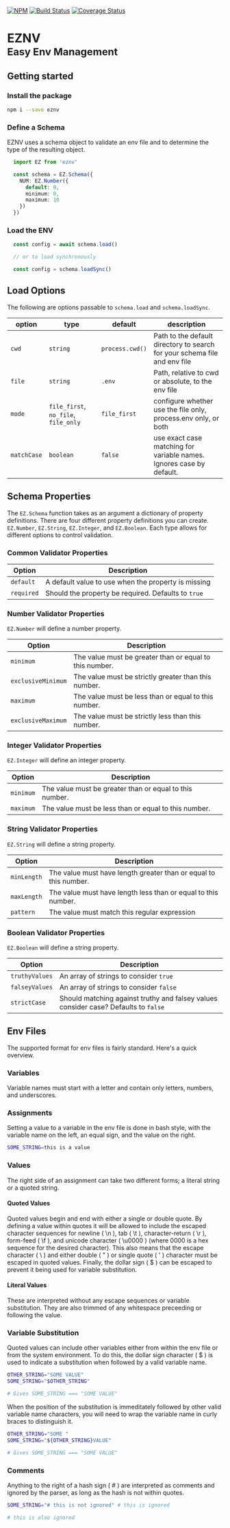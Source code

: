 [![NPM](https://img.shields.io/npm/v/eznv.svg)](https://www.npmjs.com/package/eznv)
[![Build Status](https://app.wercker.com/status/ec3f4b5f01f28116af446e14554db2e1/s/master)](https://app.wercker.com/project/byKey/ec3f4b5f01f28116af446e14554db2e1)
[![Coverage Status](https://coveralls.io/repos/github/codechaotic/eznv/badge.svg?branch=master)](https://coveralls.io/github/codechaotic/eznv?branch=master)

# **EZNV**<br /><small>Easy Env Management</small>

## Getting started

### Install the package

```sh
npm i --save eznv
```

### Define a Schema

EZNV uses a schema object to validate an env file and to determine the type of the resulting object.

```ts
  import EZ from 'eznv'

  const schema = EZ.Schema({
    NUM: EZ.Number({
      default: 0,
      minimum: 0,
      maximum: 10
    })
  })
```

### Load the ENV

```ts
  const config = await schema.load()

  // or to load synchronously

  const config = schema.loadSync()
```

## Load Options

The following are options passable to `schema.load` and `schema.loadSync`.

|option|type|default|description|
|------|----|-------|-----------|
|`cwd`|`string`|`process.cwd()`|Path to the default directory to search for your schema file and env file|
|`file`|`string`|`.env`|Path, relative to cwd or absolute, to the env file|
|`mode`|`file_first`, `no_file`, `file_only`|`file_first`|configure whether use the file only, process.env only, or both
|`matchCase`|`boolean`|`false`|use exact case matching for variable names. Ignores case by default. |


## Schema Properties

The `EZ.Schema` function takes as an argument a dictionary of property definitions. There are four different property definitions you can create. `EZ.Number`, `EZ.String`, `EZ.Integer`, and `EZ.Boolean`. Each type allows for different options to control validation.

### Common Validator Properties

|Option|Description|
|---|---|
|`default`|A default value to use when the property is missing|
|`required`|Should the property be required. Defaults to `true`|

### Number Validator Properties

`EZ.Number` will define a number property.

|Option|Description|
|---|---|
|`minimum`|The value must be greater than or equal to this number.|
|`exclusiveMinimum`|The value must be strictly greater than this number.|
|`maximum`|The value must be less than or equal to this number.|
|`exclusiveMaximum`|The value must be strictly less than this number.|

### Integer Validator Properties

`EZ.Integer` will define an integer property.

|Option|Description|
|---|---|
|`minimum`|The value must be greater than or equal to this number.|
|`maximum`|The value must be less than or equal to this number.|

### String Validator Properties

`EZ.String` will define a string property.

|Option|Description|
|---|---|
|`minLength`|The value must have length greater than or equal to this number.|
|`maxLength`|The value must have length less than or equal to this number.|
|`pattern`|The value must match this regular expression|

### Boolean Validator Properties

`EZ.Boolean` will define a string property.

|Option|Description|
|---|---|
|`truthyValues`|An array of strings to consider `true`|
|`falseyValues`|An array of strings to consider `false`|
|`strictCase`|Should matching against truthy and falsey values consider case? Defaults to `false`|

## Env Files

The supported format for env files is fairly standard. Here's a quick overview.

### Variables

Variable names must start with a letter and contain only letters, numbers, and underscores.

### Assignments

Setting a value to a variable in the env file is done in bash style, with the variable name on the left, an equal sign, and the value on the right.

```sh
SOME_STRING=this is a value
```

### Values

The right side of an assignment can take two different forms; a literal string or a quoted string.

#### Quoted Values

Quoted values begin and end with either a single or double quote. By defining a value within quotes it will be allowed to include the escaped character sequences for newline ( \n ), tab ( \t ), character-return ( \r ), form-feed ( \f ), and unicode character ( \u0000 ) (where 0000 is a hex sequence for the desired character). This also means that the escape character ( \ ) and either double ( " ) or single quote ( ' ) character must be escaped in quoted values. Finally, the dollar sign ( $ ) can be escaped to prevent it being used for variable substitution.

#### Literal Values

These are interpreted without any escape sequences or variable substitution. They are also trimmed of any whitespace preceeding or following the value.

### Variable Substitution

Quoted values can include other variables either from within the env file or from the system environment. To do this, the dollar sign character ( $ ) is used to indicate a substitution when followed by a valid variable name.

```sh
OTHER_STRING="SOME VALUE"
SOME_STRING="$OTHER_STRING"

# Gives SOME_STRING === "SOME VALUE"
```

When the position of the substitution is immeditately followed by other valid variable name characters, you will need to wrap the variable name in curly braces to distinguish it.

```sh
OTHER_STRING="SOME "
SOME_STRING="${OTHER_STRING}VALUE"

# Gives SOME_STRING === "SOME VALUE"
```

### Comments

Anything to the right of a hash sign ( # ) are interpreted as comments and ignored by the parser, as long as the hash is not within quotes.

```sh
SOME_STRING="# this is not ignored" # this is ignored

# this is also ignored
```

